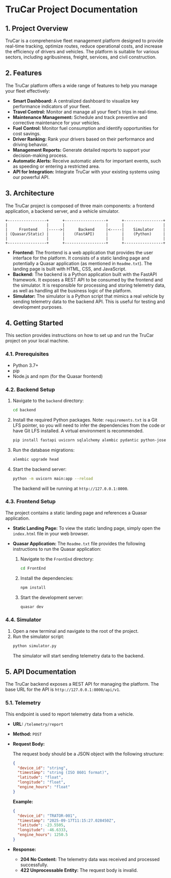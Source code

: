# TruCar Project Documentation

## 1. Project Overview

TruCar is a comprehensive fleet management platform designed to provide real-time tracking, optimize routes, reduce operational costs, and increase the efficiency of drivers and vehicles. The platform is suitable for various sectors, including agribusiness, freight, services, and civil construction.

## 2. Features

The TruCar platform offers a wide range of features to help you manage your fleet effectively:

*   **Smart Dashboard:** A centralized dashboard to visualize key performance indicators of your fleet.
*   **Travel Control:** Monitor and manage all your fleet's trips in real-time.
*   **Maintenance Management:** Schedule and track preventive and corrective maintenance for your vehicles.
*   **Fuel Control:** Monitor fuel consumption and identify opportunities for cost savings.
*   **Driver Ranking:** Rank your drivers based on their performance and driving behavior.
*   **Management Reports:** Generate detailed reports to support your decision-making process.
*   **Automatic Alerts:** Receive automatic alerts for important events, such as speeding or entering a restricted area.
*   **API for Integration:** Integrate TruCar with your existing systems using our powerful API.

## 3. Architecture

The TruCar project is composed of three main components: a frontend application, a backend server, and a vehicle simulator.

```
+-----------------+      +------------------+      +-----------------+
|                 |      |                  |      |                 |
|     Frontend    |----->|      Backend     |<-----|    Simulator    |
| (Quasar/Static) |      |    (FastAPI)     |      |    (Python)     |
|                 |      |                  |      |                 |
+-----------------+      +------------------+      +-----------------+
```

*   **Frontend:** The frontend is a web application that provides the user interface for the platform. It consists of a static landing page and potentially a Quasar application (as mentioned in `Readme.txt`). The landing page is built with HTML, CSS, and JavaScript.
*   **Backend:** The backend is a Python application built with the FastAPI framework. It exposes a REST API to be consumed by the frontend and the simulator. It is responsible for processing and storing telemetry data, as well as handling all the business logic of the platform.
*   **Simulator:** The simulator is a Python script that mimics a real vehicle by sending telemetry data to the backend API. This is useful for testing and development purposes.

## 4. Getting Started

This section provides instructions on how to set up and run the TruCar project on your local machine.

### 4.1. Prerequisites

*   Python 3.7+
*   pip
*   Node.js and npm (for the Quasar frontend)

### 4.2. Backend Setup

1.  Navigate to the `backend` directory:
    ```bash
    cd backend
    ```
2.  Install the required Python packages. Note: `requirements.txt` is a Git LFS pointer, so you will need to infer the dependencies from the code or have Git LFS installed. A virtual environment is recommended.
    ```bash
    pip install fastapi uvicorn sqlalchemy alembic pydantic python-jose passlib bcrypt
    ```
3.  Run the database migrations:
    ```bash
    alembic upgrade head
    ```
4.  Start the backend server:
    ```bash
    python -m uvicorn main:app --reload
    ```
    The backend will be running at `http://127.0.0.1:8000`.

### 4.3. Frontend Setup

The project contains a static landing page and references a Quasar application.

*   **Static Landing Page:**
    To view the static landing page, simply open the `index.html` file in your web browser.

*   **Quasar Application:**
    The `Readme.txt` file provides the following instructions to run the Quasar application:
    1.  Navigate to the `FrontEnd` directory:
        ```bash
        cd FrontEnd
        ```
    2.  Install the dependencies:
        ```bash
        npm install
        ```
    3.  Start the development server:
        ```bash
        quasar dev
        ```

### 4.4. Simulator

1.  Open a new terminal and navigate to the root of the project.
2.  Run the simulator script:
    ```bash
    python simulator.py
    ```
    The simulator will start sending telemetry data to the backend.

## 5. API Documentation

The TruCar backend exposes a REST API for managing the platform. The base URL for the API is `http://127.0.0.1:8000/api/v1`.

### 5.1. Telemetry

This endpoint is used to report telemetry data from a vehicle.

*   **URL:** `/telemetry/report`
*   **Method:** `POST`
*   **Request Body:**

    The request body should be a JSON object with the following structure:

    ```json
    {
      "device_id": "string",
      "timestamp": "string (ISO 8601 format)",
      "latitude": "float",
      "longitude": "float",
      "engine_hours": "float"
    }
    ```

    **Example:**

    ```json
    {
      "device_id": "TRATOR-001",
      "timestamp": "2025-09-17T11:15:27.028450Z",
      "latitude": -23.5505,
      "longitude": -46.6333,
      "engine_hours": 1250.5
    }
    ```

*   **Response:**

    *   **204 No Content:** The telemetry data was received and processed successfully.
    *   **422 Unprocessable Entity:** The request body is invalid.

